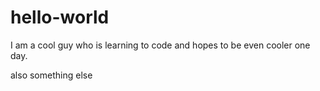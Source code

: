# hello-world

I am a cool guy who is learning to code and hopes to be even cooler one day.

also something else
